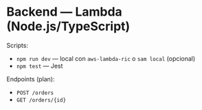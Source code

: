 # Backend — Lambda (Node.js/TypeScript)

Scripts:
- `npm run dev` — local con `aws-lambda-ric` o `sam local` (opcional)
- `npm test` — Jest

Endpoints (plan):
- `POST /orders`
- `GET /orders/{id}`